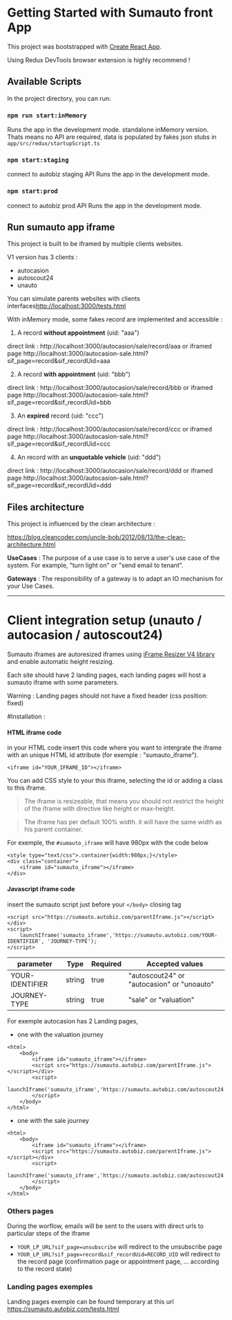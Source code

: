 # Getting Started with Sumauto front App

This project was bootstrapped with [Create React App](https://github.com/facebook/create-react-app).

Using Redux DevTools browser extension is highly recommend !


## Available Scripts

In the project directory, you can run:

### `npm run start:inMemory`

Runs the app in the development mode. standalone inMemory version.
Thats means no API are required, data is populated by fakes json stubs in ``app/src/redux/startupScript.ts``






### `npm start:staging`

connect to autobiz staging API
Runs the app in the development mode.


### `npm start:prod`

connect to autobiz prod API
Runs the app in the development mode.


## Run sumauto app iframe 


This project is built to be iframed by multiple clients websites.

V1 version has 3 clients :
- autocasion
- autoscout24
- unauto

You can simulate parents websites with clients interfaces[http://localhost:3000/tests.html](http://localhost:3000/tests.html) 


With inMemory mode, some fakes record are implemented and accessible :

1. A record **without appointment** (uid: "aaa")
   
direct link :
http://localhost:3000/autocasion/sale/record/aaa
or iframed page
http://localhost:3000/autocasion-sale.html?sif_page=record&sif_recordUid=aaa

2. A record **with appointment** (uid: "bbb")
   
direct link :
http://localhost:3000/autocasion/sale/record/bbb
or iframed page
http://localhost:3000/autocasion-sale.html?sif_page=record&sif_recordUid=bbb


3. An **expired** record (uid: "ccc")
   
direct link :
http://localhost:3000/autocasion/sale/record/ccc
or iframed page
http://localhost:3000/autocasion-sale.html?sif_page=record&sif_recordUid=ccc

4. An record with an **unquotable vehicle** (uid: "ddd")
   
direct link :
http://localhost:3000/autocasion/sale/record/ddd
or iframed page
http://localhost:3000/autocasion-sale.html?sif_page=record&sif_recordUid=ddd


## Files architecture

This project is influenced by the clean architecture : 

https://blog.cleancoder.com/uncle-bob/2012/08/13/the-clean-architecture.html


**UseCases** : The purpose of a use case is to serve a user's use case of the system. For example, "turn light on" or "send email to tenant".

**Gateways** : The responsibility of a gateway is to adapt an IO mechanism for your Use Cases.


---

# Client integration setup (unauto / autocasion / autoscout24)

Sumauto iframes are autoresized iframes using [iFrame Resizer V4 library](https://github.com/davidjbradshaw/iframe-resizer) and enable automatic height resizing.

Each site should have 2 landing pages, each landing pages will host a sumauto iframe with some parameters.


Warning : Landing pages should not have a fixed header (css position: fixed)

#Installation : 

#### HTML iframe code
in your HTML code insert this code where you want to intergrate the iframe with an unique HTML id attribute (for exemple : "sumauto_iframe").
```
<iframe id="YOUR_IFRAME_ID"></iframe>
```
You can add CSS style to your this iframe, selecting the id or adding a class to this iframe. 

> The iframe is resizeable, that means you should not restrict the height of the iframe with directive like height or max-height. 

> The iframe has per default 100% width. it will have the same width as his parent container.

For exemple, the ``#sumauto_iframe`` will have 980px with the code below
```
<style type="text/css">.container{width:980px;}</style>
<div class="container">
    <iframe id="sumauto_iframe"></iframe>
</div>
```

#### Javascript iframe code
insert the sumauto script  just before your  ``</body>`` closing tag

```
<script src="https://sumauto.autobiz.com/parentIframe.js"></script></div>
<script>
    launchIframe('sumauto_iframe','https://sumauto.autobiz.com/YOUR-IDENTIFIER', 'JOURNEY-TYPE');
</script>
```

parameter | Type | Required | Accepted values
------ | ---- | ------- | -----------
YOUR-IDENTIFIER | string | true |  "autoscout24" or "autocasion" or "unoauto" 
JOURNEY-TYPE |  string | true | "sale" or "valuation" 



For exemple autocasion has 2 Landing pages, 

- one with the valuation journey

```
<html>
    <body>
        <iframe id="sumauto_iframe"></iframe>
        <script src="https://sumauto.autobiz.com/parentIframe.js"></script></div>
        <script>
            launchIframe('sumauto_iframe','https://sumauto.autobiz.com/autoscout24','valuation');
        </script>
    </body>
</html>
```

- one with the sale journey

```
<html>
    <body>
        <iframe id="sumauto_iframe"></iframe>
        <script src="https://sumauto.autobiz.com/parentIframe.js"></script></div>
        <script>
            launchIframe('sumauto_iframe','https://sumauto.autobiz.com/autoscout24','sale');
        </script>
    </body>
</html>
```


### Others pages

During the worflow, emails will be sent to the users with direct urls to particular steps of the iframe

- ``YOUR_LP_URL?sif_page=unsubscribe`` will redirect to the unsubscribe page
- ``YOUR_LP_URL?sif_page=record&sif_recordUid=RECORD_UID`` will redirect to the record page (confirmation page or appointment page, ... according to the record state)

### Landing pages exemples

Landing pages exemple can be found temporary at this url
https://sumauto.autobiz.com/tests.html